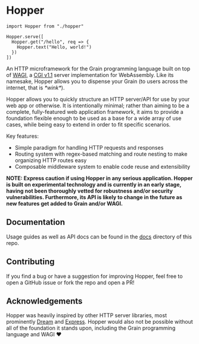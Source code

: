 # Hopper
```
import Hopper from "./hopper"

Hopper.serve([
  Hopper.get("/hello", req => {
    Hopper.text("Hello, world!")
  })
])
```
An HTTP microframework for the Grain programming language built on top of [WAGI](https://github.com/deislabs/wagi), a [CGI v1.1](https://datatracker.ietf.org/doc/html/rfc3875) server implementation for WebAssembly. Like its namesake, Hopper allows you to dispense your Grain (to users across the internet, that is _\*wink\*_).

Hopper allows you to quickly structure an HTTP server/API for use by your web app or otherwise. It is intentionally minimal; rather than aiming to be a complete, fully-featured web application framework, it aims to provide a foundation flexible enough to be used as a base for a wide array of use cases, while being easy to extend in order to fit specific scenarios.

Key features:
- Simple paradigm for handling HTTP requests and responses
- Routing system with regex-based matching and route nesting to make organizing HTTP routes easy
- Composable middleware system to enable code reuse and extensibility

**NOTE: Express caution if using Hopper in any serious application. Hopper is built on experimental technology and is currently in an early stage, having not been thoroughly vetted for robustness and/or security vulnerabilities. Furthermore, its API is likely to change in the future as new features get added to Grain and/or WAGI.**


## Documentation
Usage guides as well as API docs can be found in the [docs](/docs) directory of this repo.


## Contributing
If you find a bug or have a suggestion for improving Hopper, feel free to open a GitHub issue or fork the repo and open a PR!


## Acknowledgements
Hopper was heavily inspired by other HTTP server libraries, most prominently [Dream](https://github.com/aantron/dream) and [Express](https://expressjs.com/). Hopper would also not be possible without all of the foundation it stands upon, including the Grain programming language and WAGI ❤️
